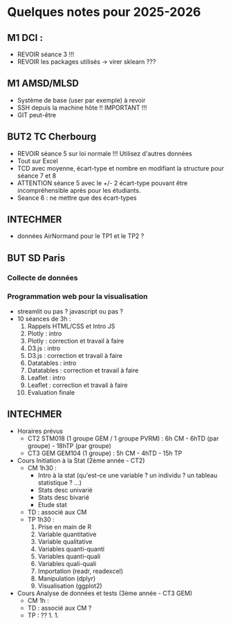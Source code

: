 # Quelques notes pour 2025-2026

## M1 DCI : 

- REVOIR séance 3 !!!
- REVOIR les packages utilisés -> virer sklearn ???

## M1 AMSD/MLSD

- Système de base (user par exemple) à revoir
- SSH depuis la machine hôte !! IMPORTANT !!!
- GIT peut-être


## BUT2 TC Cherbourg 

- REVOIR séance 5 sur loi normale !!! Utilisez d'autres données
- Tout sur Excel
- TCD avec moyenne, écart-type et nombre en modifiant la structure pour séance 7 et 8
- ATTENTION séance 5 avec le +/- 2 écart-type pouvant être incompréhensible après pour les étudiants.
- Seance 6 : ne mettre que des écart-types

## INTECHMER

- données AirNormand pour le TP1 et le TP2 ?

## BUT SD Paris

### Collecte de données

### Programmation web pour la visualisation

- streamlit ou pas ? javascript ou pas ?
- 10 séances de 3h :
    1. Rappels HTML/CSS et Intro JS
    1. Plotly : intro
    1. Plotly : correction et travail à faire
    1. D3.js : intro
    1. D3.js : correction et travail à faire
    1. Datatables : intro
    1. Datatables : correction et travail à faire
    1. Leaflet : intro
    1. Leaflet : correction et travail à faire
    1. Evaluation finale

## INTECHMER

- Horaires prévus
    - CT2 STM018 (1 groupe GEM / 1 groupe PVRM) : 6h CM - 6hTD (par groupe) - 18hTP (par groupe)
    - CT3 GEM GEM104 (1 groupe) : 5h CM - 4hTD - 15h TP
- Cours Initiation à la Stat (2ème année - CT2)
    - CM 1h30 :
        - Intro à la stat (qu'est-ce une variable ? un individu ? un tableau statistique ? ...)
        - Stats desc univarié
        - Stats desc bivarié
        - Etude stat
    - TD : associé aux CM
    - TP 1h30 : 
        1. Prise en main de R
        1. Variable quantitative
        1. Variable qualitative
        1. Variables quanti-quanti
        1. Variables quanti-quali
        1. Variables quali-quali
        1. Importation (readr, readexcel)
        1. Manipulation (dplyr)
        1. Visualisation (ggplot2)
- Cours Analyse de données et tests (3ème année - CT3 GEM)
    - CM 1h :
    - TD : associé aux CM ?
    - TP : ??
        1. 
        1. 
      
